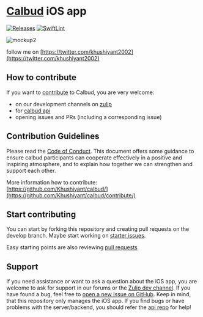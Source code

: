 # [Calbud](https://nextcloud.com) iOS app 
[![Releases](https://img.shields.io/github/release/nextcloud/ios.svg)](https://github.com/Khushiyant/calbud/releases/latest) [![SwiftLint](https://github.com/nextcloud/ios/actions/workflows/lint.yml/badge.svg)](https://github.com/Khushiyant/calbud/blob/main/.swiftlint.yml)

![mockup2](https://user-images.githubusercontent.com/69671407/182697876-0e0fb3d4-3ac5-4204-9f19-c6fee194ab79.png)



follow me on [https://twitter.com/khushiyant2002](https://twitter.com/khushiyant2002) 

## How to contribute
If you want to [contribute](https://github.com/Khushiyant/calbud/contribute/) to Calbud, you are very welcome:

- on our development channels on [zulip](https://calbud.zulipchat.com/#narrow/stream/334280-general)
- for [calbud api](https://github.com/Khushiyant/calbud-api)
- opening issues and PRs (including a corresponding issue)

## Contribution Guidelines

Please read the [Code of Conduct](https://github.com/Khushiyant/calbud/contribute/). This document offers some guidance to ensure calbud participants can cooperate effectively in a positive and inspiring atmosphere, and to explain how together we can strengthen and support each other.

More information how to contribute: [https://github.com/Khushiyant/calbud/](https://github.com/Khushiyant/calbud/contribute/)

## Start contributing

You can start by forking this repository and creating pull requests on the develop
branch. Maybe start working on [starter issues](https://github.com/Khushiyant/calbud/issues/labels/good%20first%20issue). 

Easy starting points are also reviewing [pull requests](https://github.com/Khushiyant/calbud/pulls)

## Support

If you need assistance or want to ask a question about the iOS app, you are welcome to ask for support in our forums or the [Zulip dev channel](https://calbud.zulipchat.com/#narrow/stream/334280-general). If you have found a bug, feel free to [open a new Issue on GitHub](https://github.com/Khushiyant/calbud/issues). Keep in mind, that this repository only manages the iOS app. If you find bugs or have problems with the server/backend, you should refer the [api repo](https://github.com/Khushiyant/calbud-api) for help!
